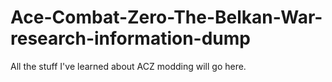 # Ace-Combat-Zero-The-Belkan-War-research-information-dump
All the stuff I've learned about ACZ modding will go here.
